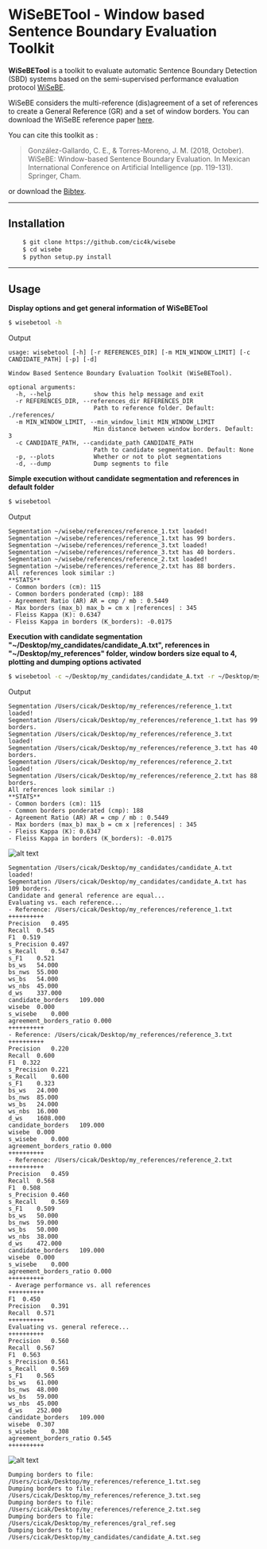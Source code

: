 # WiSeBETool - Window based Sentence Boundary Evaluation Toolkit 

**WiSeBETool** is a toolkit to evaluate automatic Sentence Boundary Detection (SBD) systems based on the semi-supervised performance evaluation protocol [WiSeBE](https://doi.org/10.1007/978-3-030-04497-8_10).

WiSeBE considers the multi-reference (dis)agreement of a set of references to create a General Reference (GR) and a set of window borders. You can download the WiSeBE reference paper [here](https://arxiv.org/abs/1808.08850).


You can cite this toolkit as :

> González-Gallardo, C. E., & Torres-Moreno, J. M. (2018, October). WiSeBE: Window-based Sentence Boundary Evaluation. In Mexican International Conference on Artificial Intelligence (pp. 119-131). Springer, Cham.

or download the [Bibtex](https://raw.githubusercontent.com/cic4k/wisebe/main/wisebe.bib "WiSeBE Bibtex").


---

## Installation

```bash
    $ git clone https://github.com/cic4k/wisebe
    $ cd wisebe
    $ python setup.py install
```

---

## Usage

**Display options and get general information of WiSeBETool**

```bash
$ wisebetool -h  
```
Output
```
usage: wisebetool [-h] [-r REFERENCES_DIR] [-m MIN_WINDOW_LIMIT] [-c CANDIDATE_PATH] [-p] [-d]

Window Based Sentence Boundary Evaluation Toolkit (WiSeBETool).

optional arguments:
  -h, --help            show this help message and exit
  -r REFERENCES_DIR, --references_dir REFERENCES_DIR
                        Path to reference folder. Default: ./references/
  -m MIN_WINDOW_LIMIT, --min_window_limit MIN_WINDOW_LIMIT
                        Min distance between window borders. Default: 3
  -c CANDIDATE_PATH, --candidate_path CANDIDATE_PATH
                        Path to candidate segmentation. Default: None
  -p, --plots           Whether or not to plot segmentations
  -d, --dump            Dump segments to file    
```

**Simple execution without candidate segmentation and references in default folder**

```bash
$ wisebetool
```
Output
```
Segmentation ~/wisebe/references/reference_1.txt loaded!
Segmentation ~/wisebe/references/reference_1.txt has 99 borders.
Segmentation ~/wisebe/references/reference_3.txt loaded!
Segmentation ~/wisebe/references/reference_3.txt has 40 borders.
Segmentation ~/wisebe/references/reference_2.txt loaded!
Segmentation ~/wisebe/references/reference_2.txt has 88 borders.
All references look similar :)
**STATS**
- Common borders (cm): 115
- Common borders ponderated (cmp): 188
- Agreement Ratio (AR) AR = cmp / mb : 0.5449
- Max borders (max_b) max_b = cm x |references| : 345
- Fleiss Kappa (K): 0.6347
- Fleiss Kappa in borders (K_borders): -0.0175
```



**Execution with candidate segmentation "~/Desktop/my_candidates/candidate_A.txt", references in "~/Desktop/my_references" folder, window borders size equal to 4, plotting and dumping options activated**

```bash
$ wisebetool -c ~/Desktop/my_candidates/candidate_A.txt -r ~/Desktop/my_references -m 4 -p -d 
```
Output
```
Segmentation /Users/cicak/Desktop/my_references/reference_1.txt loaded!
Segmentation /Users/cicak/Desktop/my_references/reference_1.txt has 99 borders.
Segmentation /Users/cicak/Desktop/my_references/reference_3.txt loaded!
Segmentation /Users/cicak/Desktop/my_references/reference_3.txt has 40 borders.
Segmentation /Users/cicak/Desktop/my_references/reference_2.txt loaded!
Segmentation /Users/cicak/Desktop/my_references/reference_2.txt has 88 borders.
All references look similar :)
**STATS**
- Common borders (cm): 115
- Common borders ponderated (cmp): 188
- Agreement Ratio (AR) AR = cmp / mb : 0.5449
- Max borders (max_b) max_b = cm x |references| : 345
- Fleiss Kappa (K): 0.6347
- Fleiss Kappa in borders (K_borders): -0.0175
```

![alt text](imgs/refs.png "Plot for references, window borders and general reference")

```
Segmentation /Users/cicak/Desktop/my_candidates/candidate_A.txt loaded!
Segmentation /Users/cicak/Desktop/my_candidates/candidate_A.txt has 109 borders.
Candidate and general reference are equal...
Evaluating vs. each reference...
- Reference: /Users/cicak/Desktop/my_references/reference_1.txt
++++++++++
Precision	0.495
Recall	0.545
F1	0.519
s_Precision	0.497
s_Recall	0.547
s_F1	0.521
bs_ws	54.000
bs_nws	55.000
ws_bs	54.000
ws_nbs	45.000
d_ws	337.000
candidate_borders	109.000
wisebe	0.000
s_wisebe	0.000
agreement_borders_ratio	0.000
++++++++++
- Reference: /Users/cicak/Desktop/my_references/reference_3.txt
++++++++++
Precision	0.220
Recall	0.600
F1	0.322
s_Precision	0.221
s_Recall	0.600
s_F1	0.323
bs_ws	24.000
bs_nws	85.000
ws_bs	24.000
ws_nbs	16.000
d_ws	1608.000
candidate_borders	109.000
wisebe	0.000
s_wisebe	0.000
agreement_borders_ratio	0.000
++++++++++
- Reference: /Users/cicak/Desktop/my_references/reference_2.txt
++++++++++
Precision	0.459
Recall	0.568
F1	0.508
s_Precision	0.460
s_Recall	0.569
s_F1	0.509
bs_ws	50.000
bs_nws	59.000
ws_bs	50.000
ws_nbs	38.000
d_ws	472.000
candidate_borders	109.000
wisebe	0.000
s_wisebe	0.000
agreement_borders_ratio	0.000
++++++++++
- Average performance vs. all references
++++++++++
F1	0.450
Precision	0.391
Recall	0.571
++++++++++
Evaluating vs. general referece...
++++++++++
Precision	0.560
Recall	0.567
F1	0.563
s_Precision	0.561
s_Recall	0.569
s_F1	0.565
bs_ws	61.000
bs_nws	48.000
ws_bs	59.000
ws_nbs	45.000
d_ws	252.000
candidate_borders	109.000
wisebe	0.307
s_wisebe	0.308
agreement_borders_ratio	0.545
++++++++++
```
![alt text](imgs/cand_A.png "Wwindow borders, general reference and candidate segmentation")

```
Dumping borders to file: /Users/cicak/Desktop/my_references/reference_1.txt.seg
Dumping borders to file: /Users/cicak/Desktop/my_references/reference_3.txt.seg
Dumping borders to file: /Users/cicak/Desktop/my_references/reference_2.txt.seg
Dumping borders to file: /Users/cicak/Desktop/my_references/gral_ref.seg
Dumping borders to file: /Users/cicak/Desktop/my_candidates/candidate_A.txt.seg
```


